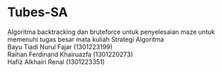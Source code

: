 # Tubes-SA
Algoritma backtracking dan bruteforce untuk penyelesaian maze untuk memenuhi tugas besar mata kuliah Strategi Algoritma  
Bayu Tiadi Nurul Fajar (1301223199)  
Raihan Ferdinand Khairuazfa (1301220273)  
Hafiz Alkhairi Renal (1301223351)  

